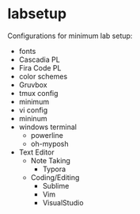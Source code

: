 # labsetup
Configurations for minimum lab setup:

- fonts
-  Cascadia PL
- Fira Code PL
- color schemes
- Gruvbox
- tmux config
- minimum
- vi config 
- mininum
- windows terminal
  - powerline
  - oh-myposh
- Text Editor
  - Note Taking
    - Typora
  - Coding/Editing
    - Sublime
    - Vim
    - VisualStudio
